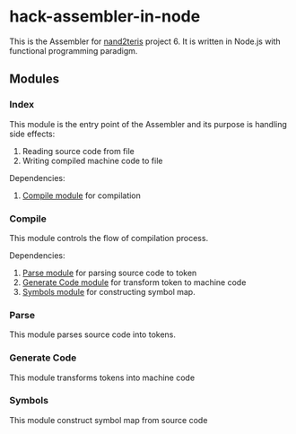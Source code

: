 # hack-assembler-in-node

This is the Assembler for [nand2teris](https://www.nand2tetris.org/project06) project 6. It is written in Node.js with functional programming paradigm.


## Modules

### Index
This module is the entry point of the Assembler and its purpose is handling side effects:
1. Reading source code from file
2. Writing compiled machine code to file

Dependencies:
1. [Compile module](#compile) for compilation

### Compile
This module controls the flow of compilation process. 

Dependencies:
1. [Parse module](#parse) for parsing source code to token
2. [Generate Code module](#generate-code) for transform token to machine code
3. [Symbols module](#symbols) for constructing symbol map.
### Parse
This module parses source code into tokens.

### Generate Code
This module transforms tokens into machine code

### Symbols
This module construct symbol map from source code